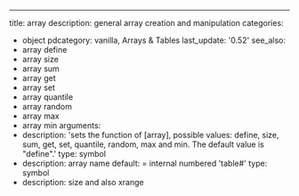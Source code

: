 ---
title: array
description: general array creation and manipulation
categories:
- object
pdcategory: vanilla,  Arrays & Tables
last_update: '0.52'
see_also:
- array define
- array size
- array sum
- array get
- array set
- array quantile
- array random
- array max
- array min
arguments:
- description: 'sets the function of [array], possible values: define, size, sum,
    get, set, quantile, random, max and min. The default value is "define".'
  type: symbol
- description: array name 
  default: = internal numbered 'table#'
  type: symbol
- description: size and also xrange 
